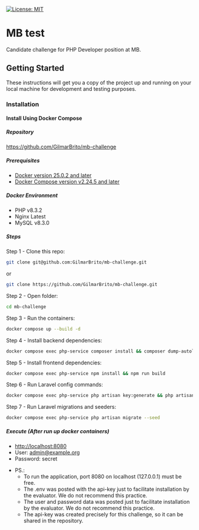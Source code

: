 [![License: MIT](https://img.shields.io/badge/License-MIT-brightgreen.svg)](https://opensource.org/licenses/MIT)

# MB test
Candidate challenge for PHP Developer position at MB.

## Getting Started
These instructions will get you a copy of the project up and running on your local machine for development and testing purposes.

### Installation

#### Install Using Docker Compose

##### Repository
https://github.com/GilmarBrito/mb-challenge

##### Prerequisites
- [Docker version 25.0.2 and later](https://docs.docker.com/engine/install/)
- [Docker Compose version v2.24.5 and later](https://docs.docker.com/compose/install/)

##### Docker Environment

- PHP v8.3.2
- Nginx Latest
- MySQL v8.3.0

##### Steps
Step 1 - Clone this repo:

```BASH
git clone git@github.com:GilmarBrito/mb-challenge.git
```
or
```BASH
git clone https://github.com/GilmarBrito/mb-challenge.git
```
Step 2 - Open folder:

```BASH
cd mb-challenge
```

Step 3 - Run the containers:

```BASH
docker compose up --build -d
```

Step 4 - Install backend dependencies:

```BASH
docker compose exec php-service composer install && composer dump-autoload --optimize
```

Step 5 - Install frontend dependencies:

```BASH
docker compose exec php-service npm install && npm run build
```

Step 6 - Run Laravel config commands:

```BASH
docker compose exec php-service php artisan key:generate && php artisan optimize:clear
```

Step 7 - Run Laravel migrations and seeders:

```BASH
docker compose exec php-service php artisan migrate --seed
```
##### Execute (After run up docker containers)

- [http://localhost:8080](http://localhost:8080)
- User: admin@example.org
- Password: secret

* PS.:
  - To run the application, port 8080 on localhost (127.0.0.1) must be free.
  - The .env was posted with the api-key just to facilitate installation by the evaluator. We do not recommend this practice.
  - The user and password data was posted just to facilitate installation by the evaluator. We do not recommend this practice.
  - The api-key was created precisely for this challenge, so it can be shared in the repository.
